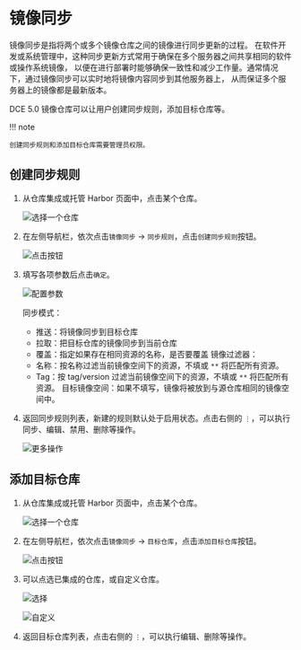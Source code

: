 # 镜像同步

镜像同步是指将两个或多个镜像仓库之间的镜像进行同步更新的过程。
在软件开发或系统管理中，这种同步更新方式常用于确保在多个服务器之间共享相同的软件或操作系统镜像，
以便在进行部署时能够确保一致性和减少工作量。通常情况下，通过镜像同步可以实时地将镜像内容同步到其他服务器上，
从而保证多个服务器上的镜像都是最新版本。

DCE 5.0 镜像仓库可以让用户创建同步规则，添加目标仓库等。

!!! note

    创建同步规则和添加目标仓库需要管理员权限。

## 创建同步规则

1. 从仓库集成或托管 Harbor 页面中，点击某个仓库。

    ![选择一个仓库](https://docs.daocloud.io/daocloud-docs-images/docs/zh/docs/kangaroo/images/sync00.png)

1. 在左侧导航栏，依次点击`镜像同步` -> `同步规则`，点击`创建同步规则`按钮。

    ![点击按钮](https://docs.daocloud.io/daocloud-docs-images/docs/zh/docs/kangaroo/images/sync01.png)

1. 填写各项参数后点击`确定`。

    ![配置参数](https://docs.daocloud.io/daocloud-docs-images/docs/zh/docs/kangaroo/images/sync02.png)

    同步模式：
    - 推送：将镜像同步到目标仓库
    - 拉取：把目标仓库的镜像同步到当前仓库
    - 覆盖：指定如果存在相同资源的名称，是否要覆盖
    镜像过滤器：
    - 名称：按名称过滤当前镜像空间下的资源，不填或 `**` 将匹配所有资源。
    - Tag：按 tag/version 过滤当前镜像空间下的资源，不填或 `**` 将匹配所有资源。
    目标镜像空间：如果不填写，镜像将被放到与源仓库相同的镜像空间中。

1. 返回同步规则列表，新建的规则默认处于启用状态。点击右侧的 `⋮`，可以执行同步、编辑、禁用、删除等操作。

    ![更多操作](https://docs.daocloud.io/daocloud-docs-images/docs/zh/docs/kangaroo/images/sync03.png)

## 添加目标仓库

1. 从仓库集成或托管 Harbor 页面中，点击某个仓库。

    ![选择一个仓库](https://docs.daocloud.io/daocloud-docs-images/docs/zh/docs/kangaroo/images/sync00.png)

1. 在左侧导航栏，依次点击`镜像同步` -> `目标仓库`，点击`添加目标仓库`按钮。

    ![点击按钮](https://docs.daocloud.io/daocloud-docs-images/docs/zh/docs/kangaroo/images/target01.png)

1. 可以点选已集成的仓库，或自定义仓库。

    ![选择](https://docs.daocloud.io/daocloud-docs-images/docs/zh/docs/kangaroo/images/target02.png)

    ![自定义](https://docs.daocloud.io/daocloud-docs-images/docs/zh/docs/kangaroo/images/target03.png)

1. 返回目标仓库列表，点击右侧的 `⋮`，可以执行编辑、删除等操作。

